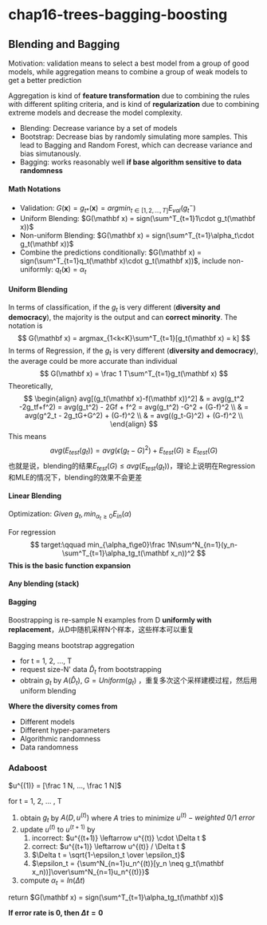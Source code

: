 # chap16-trees-bagging-boosting

## Blending and Bagging

Motivation: validation means to select a best model from a group of good models, while aggregation means to combine a group of weak models to get a better prediction

Aggregation is kind of **feature transformation** due to combining the rules with different spliting criteria, and is kind of **regularization** due to combining extreme models and decrease the model complexity.		

* Blending: Decrease variance by a set of models
* Bootstrap: Decrease bias by randomly simulating more samples. This lead to Bagging and Random Forest, which can decrease variance and bias simutanously.
* Bagging: works reasonably well **if base algorithm sensitive to data randomness**

#### Math Notations

* Validation: $G(\mathbf x) = g_{t*}(\mathbf x) = argmin_{t\in[1,2,...,T]}E_{val}(g_t^-)$
* Uniform Blending: $G(\mathbf x) = sign(\sum^T_{t=1}1\cdot g_t(\mathbf x))$
* Non-uniform Blending: $G(\mathbf x) = sign(\sum^T_{t=1}\alpha_t\cdot g_t(\mathbf x))$
* Combine the predictions conditionally: $G(\mathbf x) = sign(\sum^T_{t=1}q_t(\mathbf x)\cdot g_t(\mathbf x))$, include non-uniformly: $q_t(\mathbf x) = \alpha_t$

#### Uniform Blending

In terms of classification, if the $g_t$ is very different (**diversity and democracy**), the majority is the output and can **correct minority**. The notation is 
$$
G(\mathbf x) = argmax_{1<k<K}\sum^T_{t=1}[g_t(\mathbf x) = k]
$$
In terms of Regression, if the $g_t$ is very different (**diversity and democracy**), the average could be more accurate than individual
$$
G(\mathbf x) = \frac 1 T\sum^T_{t=1}g_t(\mathbf x)
$$
Theoretically,
$$
\begin{align} avg[(g_t(\mathbf x)-f(\mathbf x))^2] & = avg(g_t^2 -2g_tf+f^2) = avg(g_t^2) - 2Gf + f^2 = avg(g_t^2) -G^2 + (G-f)^2 \\
& = avg(g^2_t - 2g_tG+G^2) + (G-f)^2 \\
& = avg((g_t-G)^2) + (G-f)^2 \\
\end{align}
$$
This means
$$
avg(E_{test}(g_t)) = avg(\epsilon(g_t-G)^2) + E_{test}(G) \ge E_{test}(G)
$$
也就是说，blending的结果$E_{test}(G) \le avg(E_{test}(g_t))$，理论上说明在Regression和MLE的情况下，blending的效果不会更差

#### Linear Blending

Optimization: $Given ~g_t, min_{\alpha_t\ge0}E_{in}(\alpha)$

For regression
$$
target:\qquad min_{\alpha_t\ge0}\frac 1N\sum^N_{n=1}(y_n-\sum^T_{t=1}\alpha_tg_t(\mathbf x_n))^2
$$
**This is the basic function expansion**

#### Any blending (stack)

#### Bagging

Boostrapping is re-sample N examples from D **uniformly with replacement**，从D中随机采样N个样本，这些样本可以重复

Bagging means bootstrap aggregation

* for t = 1, 2, ..., T
* request size-N' data $\hat D_t$ from bootstrapping
* obtrain $g_t$ by $A(\hat D_t)$,  $G = Uniform({g_t})$ ，重复多次这个采样建模过程，然后用uniform blending

**Where the diversity comes from**

* Different models
* Different hyper-parameters
* Algorithmic randomness
* Data randomness

### Adaboost

$u^{(1)} = [\frac 1 N, ..., \frac 1 N]$

for t = 1, 2, ... , T

1. obtain $g_t$ by $A(D, u^{(t)})$ where $A$ tries to minimize $u^{(t)}-weighted~0/1~error$
2. update $u^{(t)}$ to $u^{(t+1)}$ by
   1. incorrect: $u^{(t+1)} \leftarrow u^{(t)} \cdot \Delta t $
   2. correct:  $u^{(t+1)} \leftarrow u^{(t)} / \Delta t $
   3. $\Delta t = \sqrt{1-\epsilon_t \over \epsilon_t}$
   4. $\epsilon_t = {\sum^N_{n=1}u_n^{(t)}[y_n \neq g_t(\mathbf x_n))]\over\sum^N_{n=1}u_n^{(t)}}$
3. compute $\alpha_t = ln(\Delta t)$

return $G(\mathbf x) = sign(\sum^T_{t=1}\alpha_tg_t(\mathbf x))$

**If error rate is 0, then $\Delta t = 0$**



